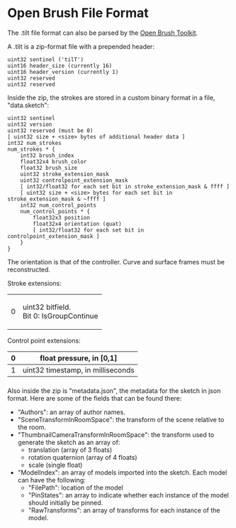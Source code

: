 # Open Brush File Format

The .tilt file format can also be parsed by the [Open Brush Toolkit](https://github.com/icosa-gallery/open-brush-toolkit).

A .tilt is a zip-format file with a prepended header:

```
uint32 sentinel ('tilT')
uint16 header_size (currently 16)
uint16 header_version (currently 1)
uint32 reserved
uint32 reserved
```

Inside the zip, the strokes are stored in a custom binary format in a file, "data.sketch":

```
uint32 sentinel
uint32 version
uint32 reserved (must be 0)
[ uint32 size + <size> bytes of additional header data ]
int32 num_strokes
num_strokes * {
    int32 brush_index
    float32x4 brush_color
    float32 brush_size
    uint32 stroke_extension_mask
    uint32 controlpoint_extension_mask
    [ int32/float32 for each set bit in stroke_extension_mask & ffff ]
    [ uint32 size + <size> bytes for each set bit in stroke_extension_mask & ~ffff ]
    int32 num_control_points
    num_control_points * {
        float32x3 position
        float32x4 orientation (quat)
        [ int32/float32 for each set bit in controlpoint_extension_mask ]
    }
}
```

The orientation is that of the controller. Curve and surface frames must be reconstructed.

Stroke extensions:

|   |                                                   |
| - | ------------------------------------------------- |
| 0 | <p>uint32 bitfield.<br>Bit 0: IsGroupContinue</p> |

Control point extensions:

| 0 | float pressure, in \[0,1]         |
| - | --------------------------------- |
| 1 | uint32 timestamp, in milliseconds |

###

Also inside the zip is "metadata.json", the metadata for the sketch in json format. Here are some of the fields that can be found there:

* "Authors": an array of author names.
* "SceneTransformInRoomSpace": the transform of the scene relative to the room.
* "ThumbnailCameraTransformInRoomSpace": the transform used to generate the sketch as an array of:
  * translation (array of 3 floats)
  * rotation quaternion (array of 4 floats)
  * scale (single float)
* "ModelIndex": an array of models imported into the sketch. Each model can have the following:
  * "FilePath": location of the model
  * "PinStates": an array to indicate whether each instance of the model should initially be pinned.
  * "RawTransforms": an array of transforms for each instance of the model.
